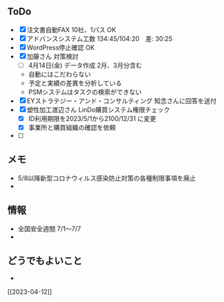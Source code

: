 ## ToDo
- [x] 注文書自動FAX 10社、1パス OK
- [x] アドバンスシステム工数 134:45/104:20　差: 30:25
- [x] WordPress停止確認 OK
- [x] 加藤さん 対策検討
	- [ ] 4月14日(金) データ作成 2月、3月分含む
	- 自動にはこだわらない
	- 予定と実績の差異を分析している
	- PSMシステムはタスクの検索ができない
- [x] EYストラテジー・アンド・コンサルティング 知念さんに回答を送付
- [x] 塑性加工渡辺さん LinDo購買システム権限チェック
	- [x] ID利用期限を2023/5/1から2100/12/31 に変更
	- [x] 事業所と購買組織の確認を依頼
- [ ] 


## メモ
- 5/8以降新型コロナウィルス感染防止対策の各種制限事項を廃止
- 


## 情報
- 全国安全週間 7/1～7/7
- 


## どうでもよいこと
- 


[[2023-04-12]]

